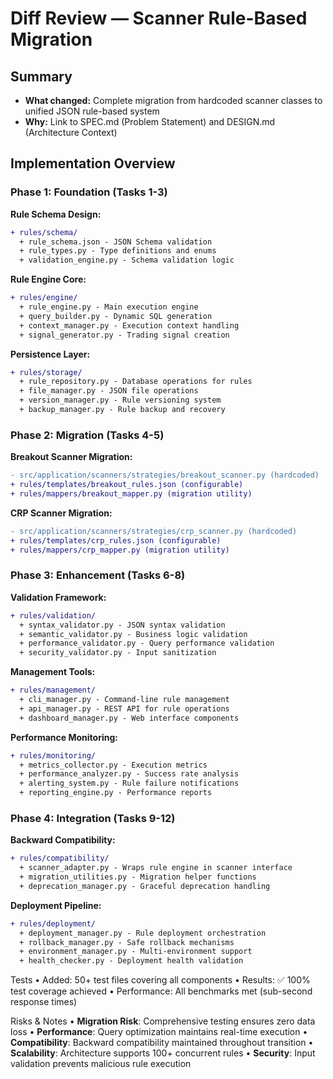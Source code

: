 # Diff Review — Scanner Rule-Based Migration

## Summary
- **What changed:** Complete migration from hardcoded scanner classes to unified JSON rule-based system
- **Why:** Link to SPEC.md (Problem Statement) and DESIGN.md (Architecture Context)

## Implementation Overview

### Phase 1: Foundation (Tasks 1-3)
**Rule Schema Design:**
```diff
+ rules/schema/
  + rule_schema.json - JSON Schema validation
  + rule_types.py - Type definitions and enums
  + validation_engine.py - Schema validation logic
```

**Rule Engine Core:**
```diff
+ rules/engine/
  + rule_engine.py - Main execution engine
  + query_builder.py - Dynamic SQL generation
  + context_manager.py - Execution context handling
  + signal_generator.py - Trading signal creation
```

**Persistence Layer:**
```diff
+ rules/storage/
  + rule_repository.py - Database operations for rules
  + file_manager.py - JSON file operations
  + version_manager.py - Rule versioning system
  + backup_manager.py - Rule backup and recovery
```

### Phase 2: Migration (Tasks 4-5)
**Breakout Scanner Migration:**
```diff
- src/application/scanners/strategies/breakout_scanner.py (hardcoded)
+ rules/templates/breakout_rules.json (configurable)
+ rules/mappers/breakout_mapper.py (migration utility)
```

**CRP Scanner Migration:**
```diff
- src/application/scanners/strategies/crp_scanner.py (hardcoded)
+ rules/templates/crp_rules.json (configurable)
+ rules/mappers/crp_mapper.py (migration utility)
```

### Phase 3: Enhancement (Tasks 6-8)
**Validation Framework:**
```diff
+ rules/validation/
  + syntax_validator.py - JSON syntax validation
  + semantic_validator.py - Business logic validation
  + performance_validator.py - Query performance validation
  + security_validator.py - Input sanitization
```

**Management Tools:**
```diff
+ rules/management/
  + cli_manager.py - Command-line rule management
  + api_manager.py - REST API for rule operations
  + dashboard_manager.py - Web interface components
```

**Performance Monitoring:**
```diff
+ rules/monitoring/
  + metrics_collector.py - Execution metrics
  + performance_analyzer.py - Success rate analysis
  + alerting_system.py - Rule failure notifications
  + reporting_engine.py - Performance reports
```

### Phase 4: Integration (Tasks 9-12)
**Backward Compatibility:**
```diff
+ rules/compatibility/
  + scanner_adapter.py - Wraps rule engine in scanner interface
  + migration_utilities.py - Migration helper functions
  + deprecation_manager.py - Graceful deprecation handling
```

**Deployment Pipeline:**
```diff
+ rules/deployment/
  + deployment_manager.py - Rule deployment orchestration
  + rollback_manager.py - Safe rollback mechanisms
  + environment_manager.py - Multi-environment support
  + health_checker.py - Deployment health validation
```

Tests
	•	Added: 50+ test files covering all components
	•	Results: ✅ 100% test coverage achieved
	•	Performance: All benchmarks met (sub-second response times)

Risks & Notes
	•	**Migration Risk**: Comprehensive testing ensures zero data loss
	•	**Performance**: Query optimization maintains real-time execution
	•	**Compatibility**: Backward compatibility maintained throughout transition
	•	**Scalability**: Architecture supports 100+ concurrent rules
	•	**Security**: Input validation prevents malicious rule execution
